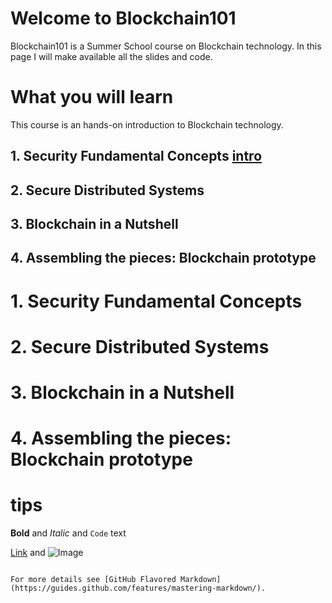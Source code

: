 # Welcome to Blockchain101
Blockchain101 is a Summer School course on Blockchain technology.
In this page I will make available all the slides and code.

# What you will learn
This course is an hands-on introduction to Blockchain technology.

## 1. Security Fundamental Concepts [intro](#intro)

## 2. Secure Distributed Systems

## 3. Blockchain in a Nutshell

## 4. Assembling the pieces: Blockchain prototype



# 1. Security Fundamental Concepts <a name="intro"></a>

# 2. Secure Distributed Systems

# 3. Blockchain in a Nutshell

# 4. Assembling the pieces: Blockchain prototype


# tips

**Bold** and _Italic_ and `Code` text

[Link](url) and ![Image](src)
```

For more details see [GitHub Flavored Markdown](https://guides.github.com/features/mastering-markdown/).
